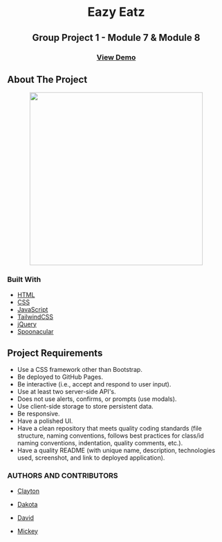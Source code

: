 <h1 align="center"> Eazy Eatz</h1>

<h2 align="center">Group Project 1 - Module 7 & Module 8</h2>

<h3 align="center"><a href=""><strong>View Demo</strong></a></h3>

## About The Project

<div align="center">
    <img src="./assets/images/screenshot.gif" width="400px"> 
</div>

### Built With

- [HTML](https://developer.mozilla.org/en-US/docs/Web/HTML)
- [CSS](https://developer.mozilla.org/en-US/docs/Web/CSS)
- [JavaScript](https://developer.mozilla.org/en-US/docs/Web/JavaScript)
- [TailwindCSS](https://tailwindcss.com/)
- [jQuery](https://jquery.com)
- [Spoonacular](https://spoonacular.com/food-api/docs)

## Project Requirements

- Use a CSS framework other than Bootstrap.
- Be deployed to GitHub Pages.
- Be interactive (i.e., accept and respond to user input).
- Use at least two server-side API's.
- Does not use alerts, confirms, or prompts (use modals).
- Use client-side storage to store persistent data.
- Be responsive.
- Have a polished UI.
- Have a clean repository that meets quality coding standards (file structure, naming conventions, follows best practices for class/id naming conventions, indentation, quality comments, etc.).
- Have a quality README (with unique name, description, technologies used, screenshot, and link to deployed application).

### AUTHORS AND CONTRIBUTORS

- [Clayton](https://github.com/fremen432)

- [Dakota](https://github.com/Dakota3214)

- [David](https://github.com/somdobomk)

- [Mickey](https://github.com/MickeyPhillips)
